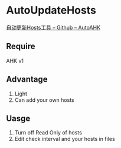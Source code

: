 # AutoUpdateHosts
[自动更新Hosts工具 – Github – AutoAHK](https://www.autoahk.com/?p=41147?viewtoken=9b6ee5707d1e9f562c6244063e226d4b)

## Require
AHK v1

## Advantage
1. Light
2. Can add your own hosts

## Uasge
1. Turn off Read Only of hosts
2. Edit check interval and your hosts in files
